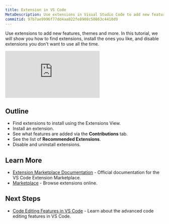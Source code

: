 ```yaml
---
title: Extension in VS Code
MetaDescription: Use extensions in Visual Studio Code to add new features, themes, and more.
commitid: 97b7ae9996f77dd4aa822fe8908c50863c4410d9
---
```


Use extensions to add new features, themes and more. In this tutorial, we will show you how to find extensions, install the ones you like, and disable extensions you don't want to use all the time.

<div class="introvideos-youtube"><iframe src="https://www.youtube.com/embed/Fed01v3yYNE?rel=0&amp;disablekb=0&amp;modestbranding=1&amp;showinfo=0" frameborder="0" allowfullscreen></iframe></div>

## Outline

* Find extensions to install using the Extensions View.
* Install an extension.
* See what features are added via the **Contributions** tab.
* See the list of **Recommended Extensions**.
* Disable and uninstall extensions.

## Learn More

* [Extension Marketplace Documentation](/docs/userguide/extension-gallery.md) - Official documentation for the VS Code Extension Marketplace.
* [Marketplace](https://marketplace.visualstudio.com/) - Browse extensions online.

## Next Steps

* [Code Editing Features in VS Code](/docs/introvideos/codeediting.md) - Learn about the advanced code editing features in VS Code.
